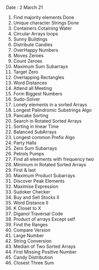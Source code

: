 Date : 2 March 21 
1. Find majority elements  Done 
2. Unique character Strings Done 
3. Containers Cotaining Water 
4. Circular Arrays loops 
5. Sunny Buildings  
6. Distribute Candies 
7. OverHappy Numbers 
8. Moves Zeroes 
9. Count Zeroes 
10. Maximum Sum Subarrays 
11. Target Zero 
12. Overlapping Rectangles 
13. Word Distances 
14. Attend all Meeting 
15. Form Biggest Numbers 
16. Sudo-Solver
17. Lonely elements in a sorted Arrays 
18. Longest Palindromic Substrings Algo 
19. Pancake Sorting 
20. Search in Rotated Sorted Arrays 
21. Sorting in linear Time 
22. Balanced SubArrays 
23. Longest common Prefix Algo 
24. Party Halls 
25. Zero Sum Subarrays 
26. Petrols Pumps 
27. Find all eleements with frequency two 
28. Minimum in Rotated Sorted Arrays 
29. First & last 
30. Maximum Product Subarrays 
31. Discover Peak Elements 
32. Maximise Expression 
33. Sudoker Checker 
34. Buy and Sell Stocks II 
35. Word Distance II 
36. K Closet to X 
37. Diganol Traversal Code 
38. Product of arrays Except self 
39. Find the Ranges 
40. Compare Version 
41. Large Number 
42. String Conversion 
43. Median of Two Sorted Arrays 
44. First Missing Positive Number 
45. Candy Distribution 
46. Closest Three Sum 